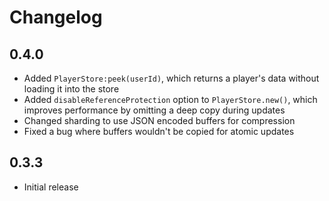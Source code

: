 # Changelog

## 0.4.0
* Added `PlayerStore:peek(userId)`, which returns a player's data without loading it into the store
* Added `disableReferenceProtection` option to `PlayerStore.new()`, which improves performance by omitting a deep copy during updates
* Changed sharding to use JSON encoded buffers for compression
* Fixed a bug where buffers wouldn't be copied for atomic updates

## 0.3.3
* Initial release
